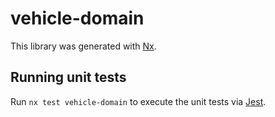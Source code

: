# vehicle-domain

This library was generated with [Nx](https://nx.dev).

## Running unit tests

Run `nx test vehicle-domain` to execute the unit tests via [Jest](https://jestjs.io).
